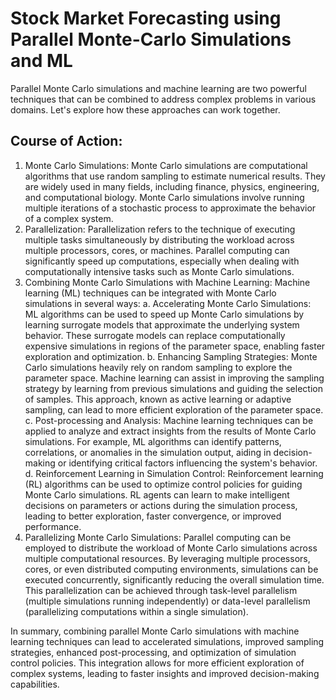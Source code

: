 # Stock Market Forecasting using Parallel Monte-Carlo Simulations and ML

Parallel Monte Carlo simulations and machine learning are two powerful techniques that can be combined to address complex problems in various domains. Let's explore how these approaches can work together.

## Course of Action:
1. Monte Carlo Simulations:
Monte Carlo simulations are computational algorithms that use random sampling to estimate numerical results. They are widely used in many fields, including finance, physics, engineering, and computational biology. Monte Carlo simulations involve running multiple iterations of a stochastic process to approximate the behavior of a complex system.
2. Parallelization:
Parallelization refers to the technique of executing multiple tasks simultaneously by distributing the workload across multiple processors, cores, or machines. Parallel computing can significantly speed up computations, especially when dealing with computationally intensive tasks such as Monte Carlo simulations.
3. Combining Monte Carlo Simulations with Machine Learning:
Machine learning (ML) techniques can be integrated with Monte Carlo simulations in several ways:
a. Accelerating Monte Carlo Simulations: ML algorithms can be used to speed up Monte Carlo simulations by learning surrogate models that approximate the underlying system behavior. These surrogate models can replace computationally expensive simulations in regions of the parameter space, enabling faster exploration and optimization.
b. Enhancing Sampling Strategies: Monte Carlo simulations heavily rely on random sampling to explore the parameter space. Machine learning can assist in improving the sampling strategy by learning from previous simulations and guiding the selection of samples. This approach, known as active learning or adaptive sampling, can lead to more efficient exploration of the parameter space.
c. Post-processing and Analysis: Machine learning techniques can be applied to analyze and extract insights from the results of Monte Carlo simulations. For example, ML algorithms can identify patterns, correlations, or anomalies in the simulation output, aiding in decision-making or identifying critical factors influencing the system's behavior.
d. Reinforcement Learning in Simulation Control: Reinforcement learning (RL) algorithms can be used to optimize control policies for guiding Monte Carlo simulations. RL agents can learn to make intelligent decisions on parameters or actions during the simulation process, leading to better exploration, faster convergence, or improved performance.
4. Parallelizing Monte Carlo Simulations:
Parallel computing can be employed to distribute the workload of Monte Carlo simulations across multiple computational resources. By leveraging multiple processors, cores, or even distributed computing environments, simulations can be executed concurrently, significantly reducing the overall simulation time. This parallelization can be achieved through task-level parallelism (multiple simulations running independently) or data-level parallelism (parallelizing computations within a single simulation).

In summary, combining parallel Monte Carlo simulations with machine learning techniques can lead to accelerated simulations, improved sampling strategies, enhanced post-processing, and optimization of simulation control policies. This integration allows for more efficient exploration of complex systems, leading to faster insights and improved decision-making capabilities.

